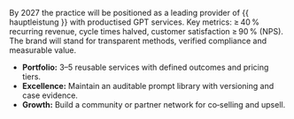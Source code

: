 <!-- PURPOSE: Short, measurable vision 2027 for a solo practice. -->
<!-- OUTPUT: HTML paragraph(s)/list only. -->

<p>By 2027 the practice will be positioned as a leading provider of {{ hauptleistung }} with productised GPT services. Key metrics: ≥ 40 % recurring revenue, cycle times halved, customer satisfaction ≥ 90 % (NPS). The brand will stand for transparent methods, verified compliance and measurable value.</p>
<ul>
  <li><strong>Portfolio:</strong> 3–5 reusable services with defined outcomes and pricing tiers.</li>
  <li><strong>Excellence:</strong> Maintain an auditable prompt library with versioning and case evidence.</li>
  <li><strong>Growth:</strong> Build a community or partner network for co‑selling and upsell.</li>
</ul>